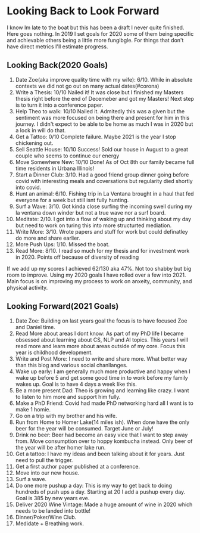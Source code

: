 # Looking Back to Look Forward
I know Im late to the boat but this has been a draft I never quite finished. Here goes nothing. In 2019 I set goals for 2020 some of them being specific and achievable others being a little more fungibgle. For things that don't have direct metrics I'll estimate progress. 

## Looking Back(2020 Goals)
1. Date Zoe(aka improve quality time with my wife): 6/10. While in absolute contexts we did not go out on many actual dates(#corona) 
2. Write a Thesis: 10/10 Nailed it! It was close but I finished my Masters thesis right before the end of Decemeber and got my Masters! Next step is to turn it into a conference paper. 
3. Help Theo to walk: 10/10 Nailed it. Admitedly this was a given but the sentiment was more focused on being there and present for him in this journey. I didn't expect to be able to be home as much I was in 2020 but a lock in will do that. 
4. Get a Tattoo: 0/10 Complete failure. Maybe 2021 is the year I stop chickening out. 
5. Sell Seattle House: 10/10 Success! Sold our house in August to a great couple who seems to continue our energy
6. Move Somewhere New: 10/10 Done! As of Oct 8th our family became full time residents in Urbana Illinois!
7. Start a Dinner Club: 3/10. Had a good friend group dinner going before covid with interesting meals and coversations but regularity died shortly into covid.
8. Hunt an animal: 6/10. Fishing trip in La Ventana brought in a haul that fed everyone for a week but still isnt fully hunting. 
9. Surf a Wave: 3/10. Got kinda close surfing the incoming swell during my la ventana down winder but not a true wave nor a surf board.
10. Meditate: 2/10. I got into a flow of waking up and thinking about my day but need to work on turing this into more structurted mediation.
11. Write More: 3/10. Wrote papers and stuff for work but could definatley do more and share earlier.
12. More Push Ups: 1/10. Missed the boat.
13. Read More: 8/10. I read so much for my thesis and for investment work in 2020. Points off because of diversity of reading

If we add up my scores I achieved 62/130 aka 47%. Not too shabby but big room to improve. Using my 2020 goals I have rolled over a few into 2021. Main focus is on improving my process to work on anxeity, community, and physical activity. 
## Looking Forward(2021 Goals)
1. Date Zoe: Building on last years goal the focus is to have focused Zoe and Daniel time. 
2. Read More about areas I dont know: As part of my PhD life I became obsessed about learning about CS, NLP and AI topics. This years I will read more and learn more about areas outside of my core. Focus this year is childhood development.
3. Write and Post More: I need to write and share more. What better way than this blog and various social chanllanges.
4. Wake up early: I am generally much more productive and happy when I wake up before 5 and get some good time in to work before my family wakes up. Goal is to have 4 days a week like this. 
5. Be a more present Dad: Theo is growing and learning like crazy. I want to listen to him more and support him fully. 
6. Make a PhD Friend: Covid had made PhD networking hard all I want is to make 1 homie.
7. Go on a trip with my brother and his wife. 
8. Run from Home to Homer Lake(14 miles ish). When done have the only beer for the year will be consumed. Target June or July!
9. Drink no beer: Beer had become an easy vice that I want to step away from. Move consumption over to hoppy kombucha instead. Only beer of the year will be after homer lake run. 
10. Get a tattoo: I have my ideas and been talking about it for years. Just need to pull the trigger. 
11. Get a first author paper published at a conference. 
12. Move into our new house. 
13. Surf a wave.
14. Do one more pushup a day: This is my way to get back to doing hundreds of push ups a day. Starting at 20 I add a pushup every day. Goal is 385 by new years eve. 
15. Deliver 2020 Wine Vintage: Made a huge amount of wine in 2020 which needs to be landed into bottle!
16. Dinner/Poker/Wine Club.
17. Medidate + Breathing work.
